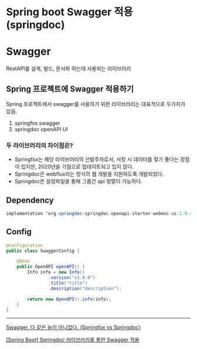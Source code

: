 # Spring boot Swagger 적용 (springdoc)

# Swagger

RestAPI를 설계, 빌드, 문서화 하는데 사용되는 라이브러리

## Spring 프로젝트에 Swagger 적용하기

Spring 프로젝트에서 swagger를 사용하기 위한 라이브러리는 대표적으로 두가지가 있음.

1. springfox swagger
2. springdoc openAPI UI

### 두 라이브러리의 차이점은?

- Springfox는 해당 라이브러리의 선발주자로서, 서칭 시 데이터를 찾기 좋다는 장점이 있지만, 2020년을 기점으로 업데이트되고 있지 않다.
- Springdoc은 webflux라는 방식의 웹 개발을 지원하도록 개발되었다.
- Springdoc은 설정파일을 통해 그룹간 api 정렬이 가능하다.

## Dependency

```java
implementation 'org.springdoc:springdoc-openapi-starter-webmvc-ui:2.0.4'
```

## Config

```java
@Configuration
public class SwaggerConfig {

    @Bean
    public OpenAPI openAPI() {
        Info info = new Info()
                .version("v1.0.0")
                .title("title")
                .description("description");

        return new OpenAPI().info(info);
    }
}
```

---

[Swagger, 다 같은 놈이 아니었다. (Springfox vs Springdoc)](https://velog.io/@ychxexn/Swagger-다-같은-놈이-아니었다.-Springfox-vs-Springdoc)

[[Spring Boot] Springdoc 라이브러리를 통한 Swagger 적용](https://colabear754.tistory.com/99)
